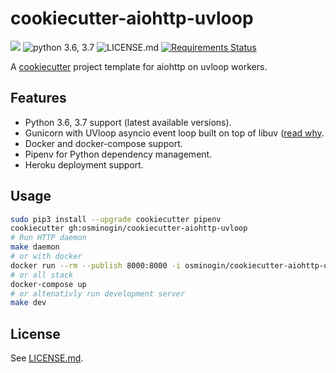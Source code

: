 cookiecutter-aiohttp-uvloop
===========================
[![](https://img.shields.io/github/release/osminogin/cookiecutter-aiohttp-uvloop.svg?style=flat)](https://github.com/osminogin/cookiecutter-aiohttp-uvloop/releases/latest) ![python 3.6, 3.7](https://img.shields.io/badge/python-3.6,%203.7-green.svg?style=flat) ![LICENSE.md](https://img.shields.io/badge/license-MIT-green.svg) [![Requirements Status](https://requires.io/github/osminogin/cookiecutter-aiohttp-uvloop/requirements.svg?branch=master)](https://requires.io/github/osminogin/cookiecutter-aiohttp-uvloop/requirements/?branch=master)

A [cookiecutter](https://github.com/audreyr/cookiecutter) project template for aiohttp on uvloop workers.

Features
--------
- Python 3.6, 3.7 support (latest available versions).
- Gunicorn with UVloop asyncio event loop built on top of libuv ([read why](http://magic.io/blog/uvloop-blazing-fast-python-networking/).
- Docker and docker-compose support.
- Pipenv for Python dependency management.
- Heroku deployment support.

Usage
-----

```bash
sudo pip3 install --upgrade cookiecutter pipenv
cookiecutter gh:osminogin/cookiecutter-aiohttp-uvloop
# Run HTTP daemon
make daemon
# or with docker
docker run --rm --publish 8000:8000 -i osminogin/cookiecutter-aiohttp-uvloop
# or all stack
docker-compose up
# or altenativly run development server
make dev
```

License
-------

See [LICENSE.md](https://github.com/osminogin/cookiecutter-aiohttp-uvloop/blob/master/LICENSE.md).
